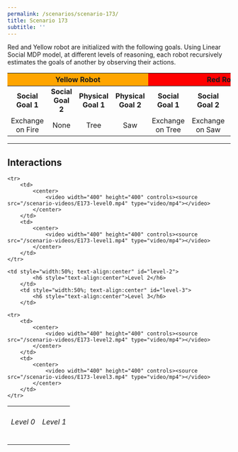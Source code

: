 ```yaml
---
permalink: /scenarios/scenario-173/
title: Scenario 173
subtitle: ''    
---
```

Red and Yellow robot are initialized with the following goals. Using Linear Social MDP model, at different levels of reasoning, each robot recursively estimates the goals of another by observing their actions.

<table style="text-align:center">
    <thead>
        <tr>
            <th colspan="4" style="text-align:center; background: orange">Yellow Robot</th>
            <th colspan="4" style="text-align:center; background: red">Red Robot</th>
        </tr>
    </thead>
    <tbody>
        <tr>
            <td><b>Social Goal 1</b></td>
            <td><b>Social Goal 2</b></td>
            <td><b>Physical Goal 1</b></td>
            <td><b>Physical Goal 2</b></td>
            <td><b>Social Goal 1</b></td>
            <td><b>Social Goal 2</b></td>
            <td><b>Physical Goal 1</b></td>
            <td><b>Physical Goal 2</b></td>
        </tr>

<tr>
    <td>Exchange on Fire</td>
    <td>None</td>
    <td>Tree</td>
    <td>Saw</td>
    <td>Exchange on Tree</td>
    <td>Exchange on Saw</td>
    <td>Fire</td>
    <td>Tree</td>
</tr>

</tbody></table>

--- 
## Interactions


<table cellpadding="1">
    <tr>
        <td style="width:50%; text-align:center" id="level-0">
            <h6 style="text-align:center">Level 0</h6>
        </td>
        <td style="width:50%; text-align:center" id="level-1">
            <h6 style="text-align:center">Level 1</h6>
        </td>
    </tr>

    <tr>
        <td>
            <center>
                <video width="400" height="400" controls><source src="/scenario-videos/E173-level0.mp4" type="video/mp4"></video>
            </center>
        </td>
        <td>
            <center>
                <video width="400" height="400" controls><source src="/scenario-videos/E173-level1.mp4" type="video/mp4"></video>
            </center>
        </td>
    </tr>

    <td style="width:50%; text-align:center" id="level-2">
            <h6 style="text-align:center">Level 2</h6>
        </td>
        <td style="width:50%; text-align:center" id="level-3">
            <h6 style="text-align:center">Level 3</h6>
        </td>

    <tr>
        <td>
            <center>
                <video width="400" height="400" controls><source src="/scenario-videos/E173-level2.mp4" type="video/mp4"></video>
            </center>
        </td>
        <td>
            <center>
                <video width="400" height="400" controls><source src="/scenario-videos/E173-level3.mp4" type="video/mp4"></video>
            </center>
        </td>
    </tr>
</table>
